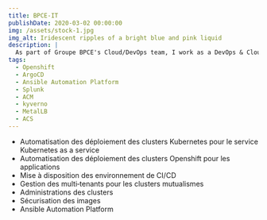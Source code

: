 ```yaml
---
title: BPCE-IT 
publishDate: 2020-03-02 00:00:00
img: /assets/stock-1.jpg
img_alt: Iridescent ripples of a bright blue and pink liquid
description: |
  As part of Groupe BPCE's Cloud/DevOps team, I work as a DevOps & Cloud Architect for the automation, deployment of banking banking applications and also the group's internal cloud services for Banque Populaire, Caisse d'Epargne, BRED and Natixis.
tags:
  - Openshift
  - ArgoCD
  - Ansible Automation Platform
  - Splunk
  - ACM
  - kyverno
  - MetalLB
  - ACS
---
```




- Automatisation des déploiement des clusters Kubernetes pour le service
  Kubernetes as a service
- Automatisation des déploiement des clusters Openshift pour les
  applications
- Mise à disposition des environnement de CI/CD
- Gestion des multi‑tenants pour les clusters mutualismes
- Administrations des clusters
- Sécurisation des images
- Ansible Automation Platform
